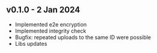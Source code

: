 ## v0.1.0 - 2 Jan 2024

- Implemented e2e encryption
- Implemented integrity check
- Bugfix: repeated uploads to the same ID were possible
- Libs updates